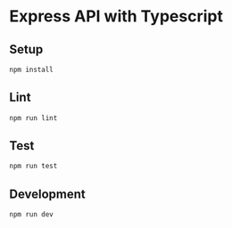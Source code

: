 # Express API  with Typescript

## Setup

```bash
npm install
```

## Lint

```bash
npm run lint
```

## Test

```bash
npm run test
```

## Development

```bash
npm run dev
```

